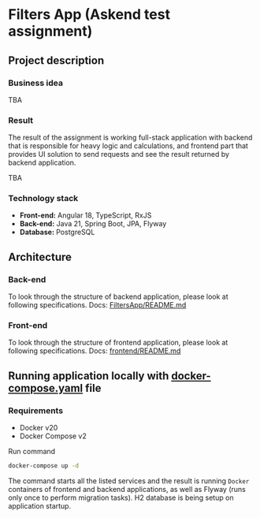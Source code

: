 # Filters App (Askend test assignment)

## Project description

### Business idea
TBA

### Result
The result of the assignment is working full-stack application with backend that is responsible for
heavy logic and calculations, and frontend part that provides UI solution to send requests and see
the result returned by backend application.

TBA

### Technology stack

- **Front-end:** Angular 18, TypeScript, RxJS
- **Back-end:** Java 21, Spring Boot, JPA, Flyway
- **Database:** PostgreSQL

## Architecture

### Back-end
To look through the structure of backend application, please look at following specifications.
Docs: [FiltersApp/README.md](FiltersApp/README.md)

### Front-end
To look through the structure of frontend application, please look at following specifications.
Docs: [frontend/README.md](frontend/README.md)

## Running application locally with [docker-compose.yaml](docker/docker-compose.yaml) file

### Requirements

- Docker v20
- Docker Compose v2

Run command

```sh
docker-compose up -d
```
The command starts all the listed services and the result is running `Docker` containers of
frontend and backend applications, as well as Flyway (runs only once to perform migration tasks).
H2 database is being setup on application startup.